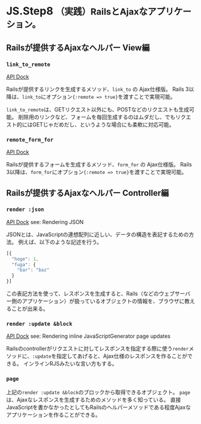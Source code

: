 JS.Step8 <small>（実践）RailsとAjaxなアプリケーション。</small>
==========================================================

Railsが提供するAjaxなヘルパー View編
------------------------------------------------------------

### `link_to_remote`

[API Dock]( http://apidock.com/rails/ActionView/Helpers/PrototypeHelper/link_to_remote )

Railsが提供するリンクを生成するメソッド、`link_to` の Ajax仕様版。
Rails 3以降は、`link_to`にオプション`{:remote => true}`を渡すことで実現可能。

`link_to_remote`は、GETリクエスト以外にも、POSTなどのリクエストも生成可能。
削除用のリンクなど、フォームを毎回生成するのはムダだし、でもリクエスト的にはGETじゃだめだし、というような場合にも柔軟に対応可能。


### `remote_form_for`

[API Dock]( http://apidock.com/rails/ActionView/Helpers/PrototypeHelper/remote_form_for )

Railsが提供するフォームを生成するメソッド、`form_for` の Ajax仕様版。
Rails 3以降は、`form_for`にオプション`{:remote => true}`を渡すことで実現可能。


Railsが提供するAjaxなヘルパー Controller編
------------------------------------------------------------

### `render :json`

[API Dock]( http://apidock.com/rails/v2.3.8/ActionController/Base/render )
see: Rendering JSON

JSONとは、JavaScriptの連想配列に近しい、データの構造を表記するための方法。
例えば、以下のような記述を行う。

```js
[{
  "hoge": 1,
  "fuga": {
    "bar": "baz"
  }
}]
```

この表記方法を使って、レスポンスを生成すると、Rails（などのウェブサーバー側のアプリケーション）が扱っているオブジェクトの情報を、ブラウザに教えることが出来る。


### `render :update &block`

[API Dock]( http://apidock.com/rails/v2.3.8/ActionController/Base/render )
see: Rendering inline JavaScriptGenerator page updates

Railsのcontrollerがリクエストに対してレスポンスを指定する際に使う`render`メソッドに、`:update`を指定してあげると、Ajax仕様のレスポンスを作ることができる。
インラインRJSみたいな言い方もする。


### `page`

上記の`render :update &block`のブロックから取得できるオブジェクト。
`page`は、Ajaxなレスポンスを生成するためのメソッドを多く知っている。
直接JavaScriptを書かなかったとしてもRailsのヘルパーメソッドである程度Ajaxなアプリケーションを作ることができる。


